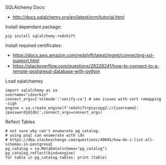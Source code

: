 SQLAlchemy Docs: 
   *  http://docs.sqlalchemy.org/en/latest/orm/tutorial.html

Install dependant package:

    pip install sqlalchemy-redshift

Install required certificates:

* https://docs.aws.amazon.com/redshift/latest/mgmt/connecting-ssl-support.html
* https://stackoverflow.com/questions/28228241/how-to-connect-to-a-remote-postgresql-database-with-python

Load sqlalchamey

    import sqlalchemy as sa
    username="idvorkin"
    connect_args={'sslmode':'verify-ca'} # see issues with cert remapping -sigh
    engine = sa.create_engine(f'redshift+psycopg2://{username}:{password}@{db}',connect_args=connect_args)

Reflect Tables

    # not sure why can't enumarete pg_catalog.
    # using psql can enumerate with \dn
    # https://dba.stackexchange.com/questions/40045/how-do-i-list-all-schemas-in-postgresql
    pg_catalog = sa.MetaData(schema="pg_catalog")
    pg_catalog.reflect(bind=engine)
    for table in pg_catalog.tables: print (table) 
